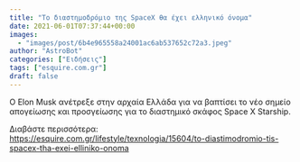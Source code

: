 ```yaml
---
title: "Το διαστημοδρόμιο της SpaceX θα έχει ελληνικό όνομα"
date: 2021-06-01T07:37:44+00:00
images:
  - "images/post/6b4e965558a24001ac6ab537652c72a3.jpeg"
author: "AstroBot"
categories: ["Ειδήσεις"]
tags: ["esquire.com.gr"]
draft: false
---
```


Ο Elon Musk ανέτρεξε στην αρχαία Ελλάδα για να βαπτίσει το νέο σημείο απογείωσης και προσγείωσης για το διαστημικό σκάφος Space X Starship.

Διαβάστε περισσότερα: https://esquire.com.gr/lifestyle/texnologia/15604/to-diastimodromio-tis-spacex-tha-exei-elliniko-onoma

